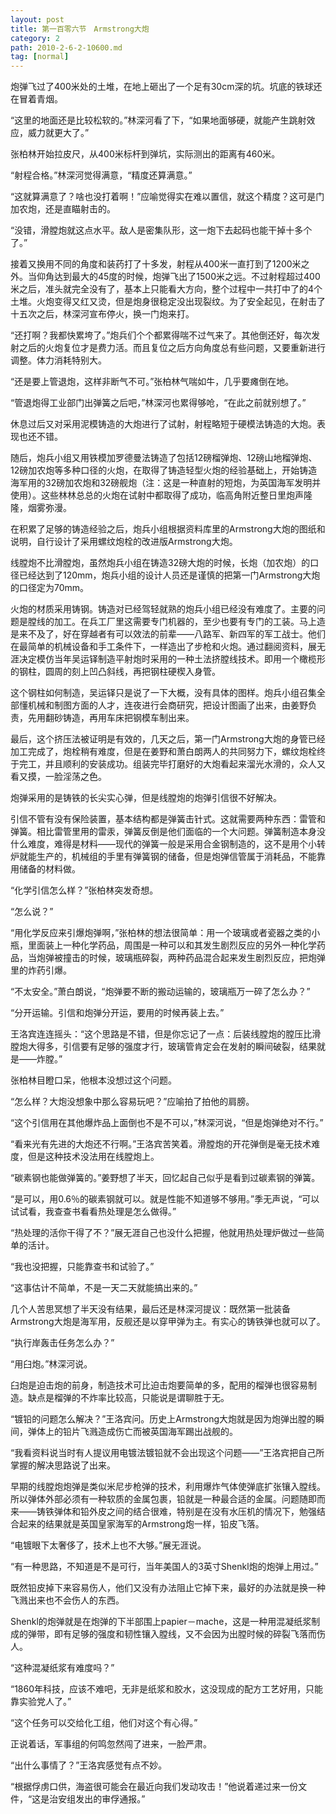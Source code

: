 ```yaml
---
layout: post
title: 第一百零六节　Armstrong大炮
category: 2
path: 2010-2-6-2-10600.md
tag: [normal]
---
```


炮弹飞过了400米处的土堆，在地上砸出了一个足有30cm深的坑。坑底的铁球还在冒着青烟。

“这里的地面还是比较松软的。”林深河看了下，“如果地面够硬，就能产生跳射效应，威力就更大了。”

张柏林开始拉皮尺，从400米标杆到弹坑，实际测出的距离有460米。

“射程合格。”林深河觉得满意，“精度还算满意。”

“这就算满意了？啥也没打着啊！”应喻觉得实在难以置信，就这个精度？这可是门加农炮，还是直瞄射击的。

“没错，滑膛炮就这点水平。敌人是密集队形，这一炮下去起码也能干掉十多个了。”

接着又换用不同的角度和装药打了十多发，射程从400米一直打到了1200米之外。当仰角达到最大的45度的时候，炮弹飞出了1500米之远。不过射程超过400米之后，准头就完全没有了，基本上只能看大方向，整个过程中一共打中了的4个土堆。火炮变得又红又烫，但是炮身很稳定没出现裂纹。为了安全起见，在射击了十五次之后，林深河宣布停火，换一门炮来打。

“还打啊？我都快累垮了。”炮兵们个个都累得喘不过气来了。其他倒还好，每次发射之后的火炮复位才是费力活。而且复位之后方向角度总有些问题，又要重新进行调整。体力消耗特别大。

“还是要上管退炮，这样非断气不可。”张柏林气喘如牛，几乎要瘫倒在地。

“管退炮得工业部门出弹簧之后吧，”林深河也累得够呛，“在此之前就别想了。”

休息过后又对采用泥模铸造的大炮进行了试射，射程略短于硬模法铸造的大炮。表现也还不错。

随后，炮兵小组又用铁模加罗德曼法铸造了包括12磅榴弹炮、12磅山地榴弹炮、12磅加农炮等多种口径的火炮，在取得了铸造轻型火炮的经验基础上，开始铸造海军用的32磅加农炮和32磅舰炮（注：这是一种直射的短炮，为英国海军发明并使用）。这些林林总总的火炮在试射中都取得了成功，临高角附近整日里炮声隆隆，烟雾弥漫。

在积累了足够的铸造经验之后，炮兵小组根据资料库里的Armstrong大炮的图纸和说明，自行设计了采用螺纹炮栓的改进版Armstrong大炮。

线膛炮不比滑膛炮，虽然炮兵小组在铸造32磅大炮的时候，长炮（加农炮）的口径已经达到了120mm，炮兵小组的设计人员还是谨慎的把第一门Armstrong大炮的口径定为70mm。

火炮的材质采用铸钢。铸造对已经驾轻就熟的炮兵小组已经没有难度了。主要的问题是膛线的加工。在兵工厂里这需要专门机器的，至少也要有专门的工装。马上造是来不及了，好在穿越者有可以效法的前辈――八路军、新四军的军工战士。他们在最简单的机械设备和手工条件下，一样造出了步枪和火炮。通过翻阅资料，展无涯决定模仿当年吴运铎制造平射炮时采用的一种土法挤膛线技术。即用一个橄榄形的钢柱，圆周的刻上凹凸斜线，再把钢柱硬楔入身管。

这个钢柱如何制造，吴运铎只是说了一下大概，没有具体的图样。炮兵小组召集全部懂机械和制图方面的人才，连夜进行会商研究，把设计图画了出来，由姜野负责，先用翻砂铸造，再用车床把钢模车制出来。

最后，这个挤压法被证明是有效的，几天之后，第一门Armstrong大炮的身管已经加工完成了，炮栓稍有难度，但是在姜野和萧白朗两人的共同努力下，螺纹炮栓终于完工，并且顺利的安装成功。组装完毕打磨好的大炮看起来溜光水滑的，众人又看又摸，一脸淫荡之色。

炮弹采用的是铸铁的长尖实心弹，但是线膛炮的炮弹引信很不好解决。

引信不管有没有保险装置，基本结构都是弹簧击针式。这就需要两种东西：雷管和弹簧。相比雷管里用的雷汞，弹簧反倒是他们面临的一个大问题。弹簧制造本身没什么难度，难得是材料――现代的弹簧一般是采用合金钢制造的，这不是用个小转炉就能生产的，机械组的手里有弹簧钢的储备，但是炮弹信管属于消耗品，不能靠用储备的材料做。

“化学引信怎么样？”张柏林突发奇想。

“怎么说？”

“用化学反应来引爆炮弹啊，”张柏林的想法很简单：用一个玻璃或者瓷器之类的小瓶，里面装上一种化学药品，周围是一种可以和其发生剧烈反应的另外一种化学药品，当炮弹被撞击的时候，玻璃瓶碎裂，两种药品混合起来发生剧烈反应，把炮弹里的炸药引爆。

“不太安全。”萧白朗说，“炮弹要不断的搬动运输的，玻璃瓶万一碎了怎么办？”

“分开运输。引信和炮弹分开运，要用的时候再装上去。”

王洛宾连连摇头：“这个思路是不错，但是你忘记了一点：后装线膛炮的膛压比滑膛炮大得多，引信要有足够的强度才行，玻璃管肯定会在发射的瞬间破裂，结果就是――炸膛。”

张柏林目瞪口呆，他根本没想过这个问题。

“怎么样？大炮没想象中那么容易玩吧？”应喻拍了拍他的肩膀。

“这个引信用在其他爆炸品上面倒也不是不可以，”林深河说，“但是炮弹绝对不行。”

“看来光有先进的大炮还不行啊。”王洛宾苦笑着。滑膛炮的开花弹倒是毫无技术难度，但是这种技术没法用在线膛炮上。

“碳素钢也能做弹簧的。”姜野想了半天，回忆起自己似乎是看到过碳素钢的弹簧。

“是可以，用0.6％的碳素钢就可以。就是性能不知道够不够用。”季无声说，“可以试试看，我查查书看看热处理是怎么做得。”

“热处理的活你干得了不？”展无涯自己也没什么把握，他就用热处理炉做过一些简单的活计。

“我也没把握，只能靠查书和试验了。”

“这事估计不简单，不是一天二天就能搞出来的。”

几个人苦思冥想了半天没有结果，最后还是林深河提议：既然第一批装备Armstrong大炮是海军用，反舰还是以穿甲弹为主。有实心的铸铁弹也就可以了。

“执行岸轰击任务怎么办？”

“用臼炮。”林深河说。

臼炮是迫击炮的前身，制造技术可比迫击炮要简单的多，配用的榴弹也很容易制造。缺点是榴弹的不炸率比较高，只能说是谓聊胜于无。

“镀铅的问题怎么解决？”王洛宾问。历史上Armstrong大炮就是因为炮弹出膛的瞬间，弹体上的铅片飞溅造成伤亡而被英国海军踢出战舰的。

“我看资料说当时有人提议用电镀法镀铅就不会出现这个问题――”王洛宾把自己所掌握的解决思路说了出来。

早期的线膛炮炮弹是类似米尼步枪弹的技术，利用爆炸气体使弹底扩张镶入膛线。所以弹体外部必须有一种软质的金属包裹，铅就是一种最合适的金属。问题随即而来――铸铁弹体和铅外皮之间的结合很难，特别是在没有水压机的情况下，勉强结合起来的结果就是英国皇家海军的Armstrong炮一样，铅皮飞落。

“电镀眼下太奢侈了，技术上也不大够。”展无涯说。

“有一种思路，不知道是不是可行，当年美国人的3英寸Shenkl炮的炮弹上用过。”

既然铅皮掉下来容易伤人，他们又没有办法阻止它掉下来，最好的办法就是换一种飞溅出来也不会伤人的东西。

Shenkl的炮弹就是在炮弹的下半部围上papier－mache，这是一种用混凝纸浆制成的弹带，即有足够的强度和韧性镶入膛线，又不会因为出膛时候的碎裂飞落而伤人。

“这种混凝纸浆有难度吗？”

“1860年科技，应该不难吧，无非是纸浆和胶水，这没现成的配方工艺好用，只能靠实验党人了。”

“这个任务可以交给化工组，他们对这个有心得。”

正说着话，军事组的何鸣忽然闯了进来，一脸严肃。

“出什么事情了？”王洛宾感觉有点不妙。

“根据俘虏口供，海盗很可能会在最近向我们发动攻击！”他说着递过来一份文件，“这是治安组发出的审俘通报。”
